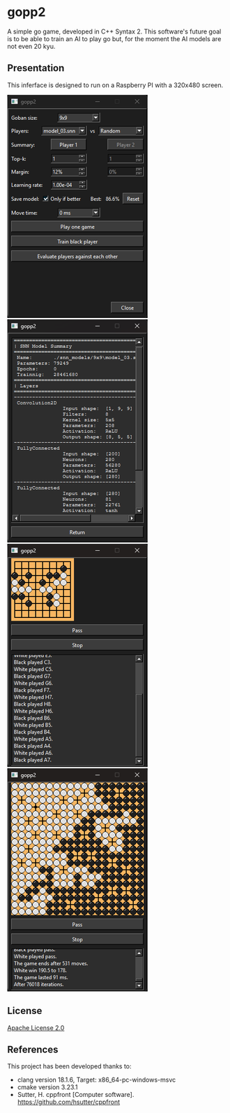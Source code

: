 # gopp2
A simple go game, developed in C++ Syntax 2. This software's future goal is to be able to train an AI to play go but, for the moment the AI models are not even 20 kyu.

## Presentation
This inferface is designed to run on a Raspberry PI with a 320x480 screen.

<img src="./resources/menu_gui.png"> <img src="./resources/summary_gui.png">
<img src="./resources/game_9x9_gui.png"> <img src="./resources/game_19x19_gui.png">



## License

[Apache License 2.0](LICENSE)

## References

This project has been developed thanks to:

 - clang version 18.1.6, Target: x86_64-pc-windows-msvc
 - cmake version 3.23.1
 - Sutter, H. cppfront [Computer software]. https://github.com/hsutter/cppfront
